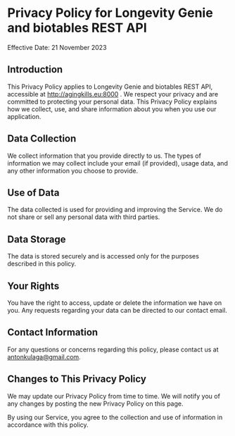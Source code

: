 
# Privacy Policy for Longevity Genie and biotables REST API

Effective Date: 21 November 2023

## Introduction
This Privacy Policy applies to Longevity Genie and biotables REST API, accessible at http://agingkills.eu:8000 . We respect your privacy and are committed to protecting your personal data. This Privacy Policy explains how we collect, use, and share information about you when you use our application.

## Data Collection
We collect information that you provide directly to us. The types of information we may collect include your email (if provided), usage data, and any other information you choose to provide.

## Use of Data
The data collected is used for providing and improving the Service. We do not share or sell any personal data with third parties.

## Data Storage
The data is stored securely and is accessed only for the purposes described in this policy.

## Your Rights
You have the right to access, update or delete the information we have on you. Any requests regarding your data can be directed to our contact email.

## Contact Information
For any questions or concerns regarding this policy, please contact us at antonkulaga@gmail.com.

## Changes to This Privacy Policy
We may update our Privacy Policy from time to time. We will notify you of any changes by posting the new Privacy Policy on this page.

By using our Service, you agree to the collection and use of information in accordance with this policy.
